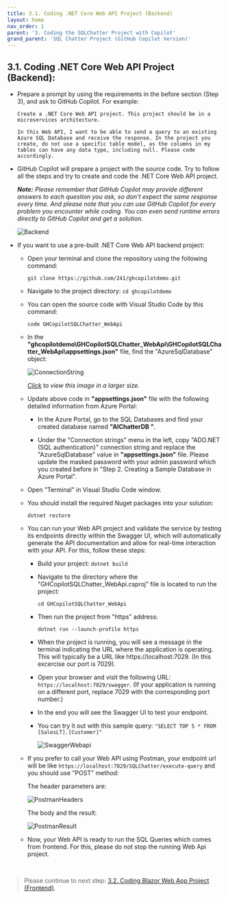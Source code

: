 ```yaml
---
title: 3.1. Coding .NET Core Web API Project (Backend)
layout: home
nav_order: 1
parent: '3. Coding the SQLChatter Project with Copilot'
grand_parent: 'SQL Chatter Project (GitHub Copilot Version)'
---
```


## 3.1. Coding .NET Core Web API Project (Backend):

* Prepare a prompt by using the requirements in the before section (Step 3), and ask to GitHub Copilot. For example:

    ```
    Create a .NET Core Web API project. This project should be in a microservices architecture.

    In this Web API, I want to be able to send a query to an existing Azure SQL Database and receive the response. In the project you create, do not use a specific table model, as the columns in my tables can have any data type, including null. Please code accordingly.
    ```

* GitHub Copilot will prepare a project with the source code. Try to follow all the steps and try to create and code the .NET Core Web API project.

   _**Note:** Please remember that GitHub Copilot may provide different answers to each question you ask, so don't expect the same response every time. And please note that you can use GitHub Copilot for every problem you encounter while coding. You can even send runtime errors directly to GitHub Copilot and get a solution._

   ![Backend](./CopilotImages/Backend.png)

* If you want to use a pre-built .NET Core Web API backend project:

  * Open your terminal and clone the repository using the following command:

    ```git clone https://github.com/241/ghcopilotdemo.git```

  * Navigate to the project directory: ```cd ghcopilotdemo```

  * You can open the source code with Visual Studio Code by this command: 
  
    ```code GHCopilotSQLChatter_WebApi```

  * In the **"ghcopilotdemo\GHCopilotSQLChatter_WebApi\GHCopilotSQLChatter_WebApi\appsettings.json"** file, find the "AzureSqlDatabase" object:

      ![ConnectionString](./CopilotImages/ConnectionString.png)

      _[Click](https://github.com/241/ghcopilotdemo/blob/main/docs/SQLChatter_GitHubCopilot/CopilotImages/ConnectionString.png) to view this image in a larger size._
  
  * Update above code in **"appsettings.json"** file with the following detailed information from Azure Portal:

     * In the Azure Portal, go to the SQL Databases and find your created database named **"AIChatterDB "**.
     
     * Under the "Connection strings" menu in the left, copy "ADO.NET (SQL authentication)" connection string and replace the "AzureSqlDatabase" value in **"appsettings.json"** file. Please update the masked password with your admin password which you created before in "Step 2. Creating a Sample Database in Azure Portal".

  * Open "Terminal" in Visual Studio Code window. 
  
  * You should install the required Nuget packages into your solution:

     ```dotnet restore```

  * You can run your Web API project and validate the service by testing its endpoints directly within the Swagger UI, which will automatically generate the API documentation and allow for real-time interaction with your API. For this, follow these steps:
     
      * Build your project: ```dotnet build```
      
      * Navigate to the directory where the "GHCopilotSQLChatter_WebApi.csproj" file is located to run the project:

        ```cd GHCopilotSQLChatter_WebApi```

      * Then run the project from "https" address:

        ```dotnet run --launch-profile https```

      * When the project is running, you will see a message in the terminal indicating the URL where the application is operating. This will typically be a URL like https://localhost:7029. (In this excercise our port is 7029).

      * Open your browser and visit the following URL: ```https://localhost:7029/swagger```.
      (If your application is running on a different port, replace 7029 with the corresponding port number.)

      * In the end you will see the Swagger UI to test your endpoint.
      
      * You can try it out with this sample query: ```"SELECT TOP 5 * FROM [SalesLT].[Customer]"```

        ![SwaggerWebapi](./CopilotImages/SwaggerWebapi.png)

  * If you prefer to call your Web API using Postman, your endpoint url will be like ```https://localhost:7029/SQLChatter/execute-query``` and you should use "POST" method: 

      The header parameters are:

      ![PostmanHeaders](./CopilotImages/PostmanHeaders.png) 

      The body and the result:

      ![PostmanResult](./CopilotImages/PostmanResult.png) 

  * Now, your Web API is ready to run the SQL Queries which comes from frontend. For this, please do not stop the running Web Api project.

&nbsp;
> Please continue to next step: [3.2. Coding Blazor Web App Project (Frontend)](https://241.github.io/ghcopilotdemo/SQLChatter_GitHubCopilot/010302_CodingFrontend.html).